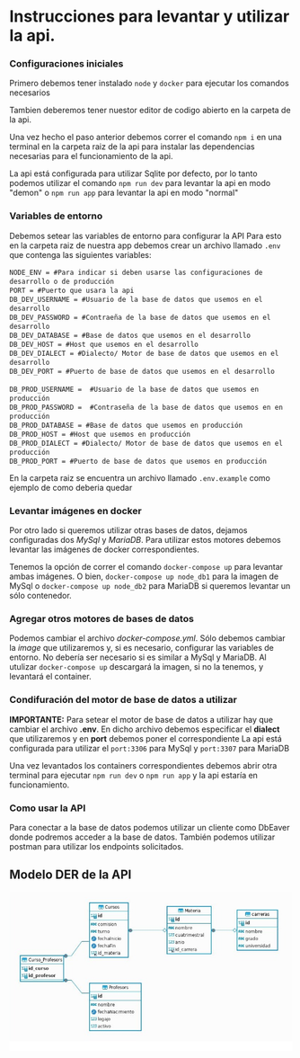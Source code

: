 # Instrucciones para levantar y utilizar la api.

### Configuraciones iniciales
Primero debemos tener instalado `node` y `docker` para ejecutar los comandos necesarios

Tambien deberemos tener nuestor editor de codigo abierto en la carpeta de la api.

Una vez hecho el paso anterior debemos correr el comando `npm i` en una terminal en la carpeta raiz de la api para instalar las dependencias necesarias para el funcionamiento de la api.

La api está configurada para utilizar Sqlite por defecto, por lo tanto podemos utilizar el comando `npm run dev` para levantar la api en modo "demon" o `npm run app` para levantar la api en modo "normal"

### Variables de entorno
Debemos setear las variables de entorno para configurar la API
Para esto en la carpeta raiz de nuestra app debemos crear un archivo llamado `.env` que contenga las siguientes variables:
    
	NODE_ENV = #Para indicar si deben usarse las configuraciones de desarrollo o de producción
    PORT = #Puerto que usara la api
	DB_DEV_USERNAME = #Usuario de la base de datos que usemos en el desarrollo
	DB_DEV_PASSWORD = #Contraeña de la base de datos que usemos en el desarrollo
	DB_DEV_DATABASE = #Base de datos que usemos en el desarrollo
	DB_DEV_HOST = #Host que usemos en el desarrollo
	DB_DEV_DIALECT = #Dialecto/ Motor de base de datos que usemos en el desarrollo
	DB_DEV_PORT = #Puerto de base de datos que usemos en el desarrollo
	
	DB_PROD_USERNAME =  #Usuario de la base de datos que usemos en producción
	DB_PROD_PASSWORD =  #Contraseña de la base de datos que usemos en en producción
	DB_PROD_DATABASE = #Base de datos que usemos en producción
	DB_PROD_HOST = #Host que usemos en producción
	DB_PROD_DIALECT = #Dialecto/ Motor de base de datos que usemos en el producción
	DB_PROD_PORT = #Puerto de base de datos que usemos en producción


En la carpeta raiz se encuentra un archivo llamado ``.env.example`` como ejemplo de como deberia quedar

### Levantar imágenes en docker
Por otro lado si queremos utilizar otras bases de datos, dejamos configuradas dos *MySql* y *MariaDB*.
Para utilizar estos motores debemos levantar las imágenes de docker correspondientes.

Tenemos la opción de correr el comando ``docker-compose up`` para levantar ambas imágenes. 
O bien, ``docker-compose up node_db1`` para la imagen de MySql o ``docker-compose up node_db2`` para MariaDB si queremos levantar un sólo contenedor.

### Agregar otros motores de bases de datos
Podemos cambiar el archivo *docker-compose.yml*. Sólo debemos cambiar la *image* que utilizaremos y, si es necesario, configurar las variables de entorno.
No debería ser necesario si es similar a MySql y MariaDB. Al utulizar ``docker-compose up`` descargará la imagen, si no la tenemos, y levantará el container.

### Condifuración del motor de base de datos a utilizar
**IMPORTANTE:** Para setear el motor de base de datos a utilizar hay que cambiar el archivo **.env**. 
En dicho archivo debemos especificar el **dialect** que utilizaremos y en **port** debemos poner el correspondiente
La api está configurada para utilizar el ``port:3306`` para MySql y ``port:3307`` para MariaDB

Una vez levantados los containers correspondientes debemos abrir otra terminal para ejecutar ``npm run dev`` o ``npm run app`` y la api estaría en funcionamiento.

### Como usar la API
Para conectar a la base de datos podemos utilizar un cliente como DbEaver donde podremos acceder a la base de datos.
También podemos utilizar postman para utilizar los endpoints solicitados.

## Modelo DER de la API
![DER](Modelo_DER.png)